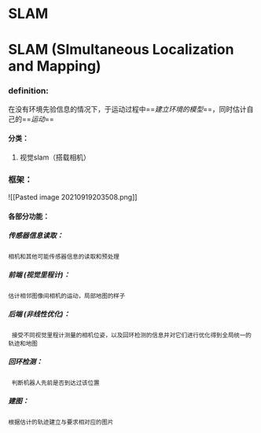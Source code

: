 # SLAM

# SLAM (SImultaneous Localization and Mapping)

### definition:

在没有环境先验信息的情况下，于运动过程中==*建立环境的模型*==，同时估计自己的==*运动*==

#### 分类：

1. 视觉slam（搭载相机）

### 框架：

![[Pasted image 20210919203508.png]]

#### 各部分功能：

##### 传感器信息读取：

    相机和其他可能传感器信息的读取和预处理

##### 前端 (视觉里程计)：

    估计相邻图像间相机的运动，局部地图的样子

##### 后端 (非线性优化)：

     接受不同视觉里程计测量的相机位姿，以及回环检测的信息并对它们进行优化得到全局统一的轨迹和地图

##### 回环检测：

     判断机器人先前是否到达过该位置

##### 建图：

    根据估计的轨迹建立与要求相对应的图片
